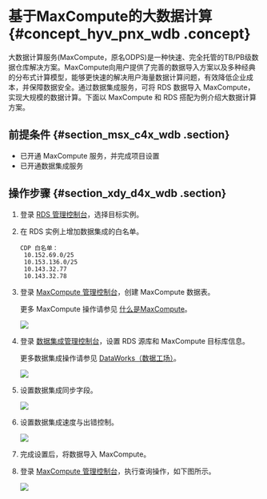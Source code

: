 # 基于MaxCompute的大数据计算 {#concept_hyv_pnx_wdb .concept}

大数据计算服务\(MaxCompute，原名ODPS\)是一种快速、完全托管的TB/PB级数据仓库解决方案。MaxCompute向用户提供了完善的数据导入方案以及多种经典的分布式计算模型，能够更快速的解决用户海量数据计算问题，有效降低企业成本，并保障数据安全。通过数据集成服务，可将 RDS 数据导入 MaxCompute，实现大规模的数据计算。下面以 MaxCompute 和 RDS 搭配为例介绍大数据计算方案。

## 前提条件 {#section_msx_c4x_wdb .section}

-   已开通 MaxCompute 服务，并完成项目设置
-   已开通数据集成服务

## 操作步骤 {#section_xdy_d4x_wdb .section}

1.  登录 [RDS 管理控制台](https://rds.console.aliyun.com/)，选择目标实例。
2.  在 RDS 实例上增加数据集成的白名单。

    ```
    CDP 白名单：    
     10.152.69.0/25  
     10.153.136.0/25  
     10.143.32.77  
     10.143.32.78
    ```

3.  登录 [MaxCompute 管理控制台](https://odps.console.aliyun.com/)，创建 MaxCompute 数据表。

    更多 MaxCompute 操作请参见 [什么是MaxCompute](https://www.alibabacloud.com/help/zh/doc-detail/27800.html)。

    ![](http://static-aliyun-doc.oss-cn-hangzhou.aliyuncs.com/assets/img/8003/15433037533213_zh-CN.png)

4.  登录 [数据集成管理控制台](https://cdp.console.aliyun.com/)，设置 RDS 源库和 MaxCompute 目标库信息。

    更多数据集成操作请参见 [DataWorks（数据工场）](https://www.alibabacloud.com/help/zh/doc-detail/47677.html)。

    ![](http://static-aliyun-doc.oss-cn-hangzhou.aliyuncs.com/assets/img/8003/15433037533214_zh-CN.png)

5.  设置数据集成同步字段。

    ![](http://static-aliyun-doc.oss-cn-hangzhou.aliyuncs.com/assets/img/8003/15433037533215_zh-CN.png)

6.  设置数据集成速度与出错控制。

    ![](http://static-aliyun-doc.oss-cn-hangzhou.aliyuncs.com/assets/img/8003/15433037543216_zh-CN.png)

7.  完成设置后，将数据导入 MaxCompute。
8.  登录 [MaxCompute 管理控制台](https://odps.console.aliyun.com/)，执行查询操作，如下图所示。

    ![](http://static-aliyun-doc.oss-cn-hangzhou.aliyuncs.com/assets/img/8003/15433037543217_zh-CN.png)


